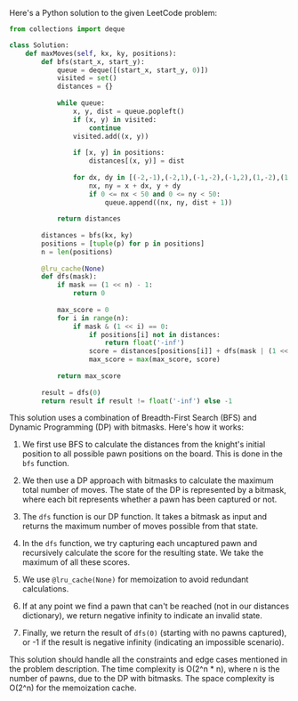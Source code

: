 Here's a Python solution to the given LeetCode problem:

```python
from collections import deque

class Solution:
    def maxMoves(self, kx, ky, positions):
        def bfs(start_x, start_y):
            queue = deque([(start_x, start_y, 0)])
            visited = set()
            distances = {}
            
            while queue:
                x, y, dist = queue.popleft()
                if (x, y) in visited:
                    continue
                visited.add((x, y))
                
                if [x, y] in positions:
                    distances[(x, y)] = dist
                
                for dx, dy in [(-2,-1),(-2,1),(-1,-2),(-1,2),(1,-2),(1,2),(2,-1),(2,1)]:
                    nx, ny = x + dx, y + dy
                    if 0 <= nx < 50 and 0 <= ny < 50:
                        queue.append((nx, ny, dist + 1))
            
            return distances
        
        distances = bfs(kx, ky)
        positions = [tuple(p) for p in positions]
        n = len(positions)
        
        @lru_cache(None)
        def dfs(mask):
            if mask == (1 << n) - 1:
                return 0
            
            max_score = 0
            for i in range(n):
                if mask & (1 << i) == 0:
                    if positions[i] not in distances:
                        return float('-inf')
                    score = distances[positions[i]] + dfs(mask | (1 << i))
                    max_score = max(max_score, score)
            
            return max_score
        
        result = dfs(0)
        return result if result != float('-inf') else -1

```

This solution uses a combination of Breadth-First Search (BFS) and Dynamic Programming (DP) with bitmasks. Here's how it works:

1. We first use BFS to calculate the distances from the knight's initial position to all possible pawn positions on the board. This is done in the `bfs` function.

2. We then use a DP approach with bitmasks to calculate the maximum total number of moves. The state of the DP is represented by a bitmask, where each bit represents whether a pawn has been captured or not.

3. The `dfs` function is our DP function. It takes a bitmask as input and returns the maximum number of moves possible from that state.

4. In the `dfs` function, we try capturing each uncaptured pawn and recursively calculate the score for the resulting state. We take the maximum of all these scores.

5. We use `@lru_cache(None)` for memoization to avoid redundant calculations.

6. If at any point we find a pawn that can't be reached (not in our distances dictionary), we return negative infinity to indicate an invalid state.

7. Finally, we return the result of `dfs(0)` (starting with no pawns captured), or -1 if the result is negative infinity (indicating an impossible scenario).

This solution should handle all the constraints and edge cases mentioned in the problem description. The time complexity is O(2^n * n), where n is the number of pawns, due to the DP with bitmasks. The space complexity is O(2^n) for the memoization cache.